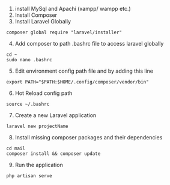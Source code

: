 1. install MySql and Apachi (xampp/ wampp etc.)
2. Install Composer
3. Install Laravel Globally
```
composer global require "laravel/installer"        
```
4. Add composer to path .bashrc file to access laravel globally
```
cd ~
sudo nano .bashrc 
```
5. Edit environment config path file and by adding this line
```
export PATH="$PATH:$HOME/.config/composer/vendor/bin"        
```
6. Hot Reload config path
```
source ~/.bashrc        
```
7. Create a new Laravel application
```
laravel new projectName
```
8. Install missing composer packages and their dependencies
```
cd mail
composer install && composer update 
```
9. Run the application
```
php artisan serve
```
